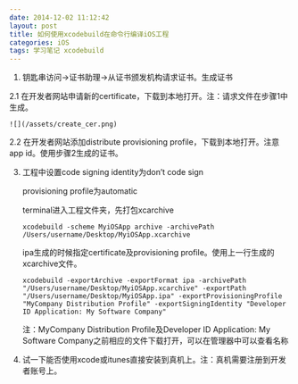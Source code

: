 ```yaml
---
date: 2014-12-02 11:12:42
layout: post
title: 如何使用xcodebuild在命令行编译iOS工程
categories: iOS
tags: 学习笔记 xcodebuild
---
```


1.	钥匙串访问->证书助理->从证书颁发机构请求证书。生成证书

2.1	在开发者网站申请新的certificate，下载到本地打开。注：请求文件在步骤1中生成。

`![](/assets/create_cer.png)`

2.2	在开发者网站添加distribute provisioning profile，下载到本地打开。注意app id。使用步骤2生成的证书。

3.	工程中设置code signing identity为don’t code sign

	provisioning profile为automatic
	
	terminal进入工程文件夹，先打包xcarchive

	`xcodebuild -scheme MyiOSApp archive -archivePath /Users/username/Desktop/MyiOSApp.xcarchive`

	ipa生成的时候指定certificate及provisioning profile。使用上一行生成的xcarchive文件。

	`xcodebuild -exportArchive -exportFormat ipa -archivePath "/Users/username/Desktop/MyiOSApp.xcarchive" -exportPath "/Users/username/Desktop/MyiOSApp.ipa" -exportProvisioningProfile "MyCompany Distribution Profile" -exportSigningIdentity "Developer ID Application: My Software Company"`

	注：MyCompany Distribution Profile及Developer ID Application: My Software Company之前相应的文件下载打开，可以在管理器中可以查看名称

4.	试一下能否使用xcode或itunes直接安装到真机上。注：真机需要注册到开发者账号上。